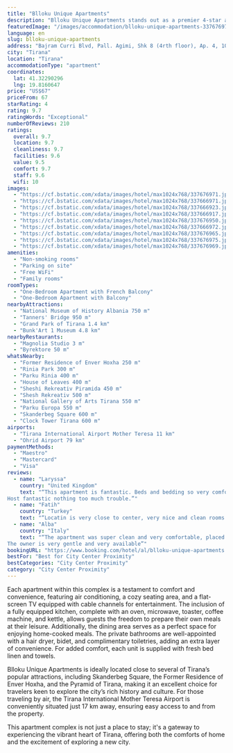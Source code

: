 ```yaml
---
title: "Blloku Unique Apartments"
description: "Blloku Unique Apartments stands out as a premier 4-star accommodation option in Tirana, offering guests the luxury of private balconies with each apartment."
featuredImage: "/images/accommodation/blloku-unique-apartments-337676971.jpg"
language: en
slug: blloku-unique-apartments
address: "Bajram Curri Blvd, Pall. Agimi, Shk 8 (4rth floor), Ap. 4, 1019 Tirana, Albania"
city: "Tirana"
location: "Tirana"
accommodationType: "apartment"
coordinates:
  lat: 41.32290296
  lng: 19.8160647
price: "US$67"
priceFrom: 67
starRating: 4
rating: 9.7
ratingWords: "Exceptional"
numberOfReviews: 210
ratings:
  overall: 9.7
  location: 9.7
  cleanliness: 9.7
  facilities: 9.6
  value: 9.5
  comfort: 9.7
  staff: 9.6
  wifi: 10
images:
  - "https://cf.bstatic.com/xdata/images/hotel/max1024x768/337676971.jpg?k=c4039f59b9e89ee96018803061b33c172cb291dc4bd6ac0b35500c8ed3bfcb7f&o=&hp=1"
  - "https://cf.bstatic.com/xdata/images/hotel/max1024x768/337666971.jpg?k=a24b1553fa002b714e8d2aa8964a4341ed00262dd75eb8c9dac990ab87680a2f&o=&hp=1"
  - "https://cf.bstatic.com/xdata/images/hotel/max1024x768/337666923.jpg?k=c4cf410441f2ef0aa9a0a1b12253932024081b308c45d68ff6bdc45f2f410117&o=&hp=1"
  - "https://cf.bstatic.com/xdata/images/hotel/max1024x768/337666917.jpg?k=811c8c9ef0d54849386490577df293222ab5eda82b4228c1402f72ac154ef69f&o=&hp=1"
  - "https://cf.bstatic.com/xdata/images/hotel/max1024x768/337676950.jpg?k=a490929ff7d55b5fc4c01240a4e3b59cafbbd752c6678abd15a3b18b926edb9c&o=&hp=1"
  - "https://cf.bstatic.com/xdata/images/hotel/max1024x768/337666972.jpg?k=aab62b21ff95c314c1ff562b1dac5c3d0a52a2d7458ca25c33d512585fff47b3&o=&hp=1"
  - "https://cf.bstatic.com/xdata/images/hotel/max1024x768/337676965.jpg?k=443a2dbe5d2c7064fa6bbc777bf6471e13617d478df84ddfe053e41294b979e4&o=&hp=1"
  - "https://cf.bstatic.com/xdata/images/hotel/max1024x768/337676975.jpg?k=f8d995b904e48941d2dcdeb9a5e276da5f8afd8d14e6e3dac04d438bd8f6f374&o=&hp=1"
  - "https://cf.bstatic.com/xdata/images/hotel/max1024x768/337676969.jpg?k=3de0afe4cc6483089044a01e21b0c5e20e06bdb2d239f8e3c9e2d2668e3fa552&o=&hp=1"
amenities:
  - "Non-smoking rooms"
  - "Parking on site"
  - "Free WiFi"
  - "Family rooms"
roomTypes:
  - "One-Bedroom Apartment with French Balcony"
  - "One-Bedroom Apartment with Balcony"
nearbyAttractions:
  - "National Museum of History Albania 750 m"
  - "Tanners' Bridge 950 m"
  - "Grand Park of Tirana 1.4 km"
  - "Bunk'Art 1 Museum 4.8 km"
nearbyRestaurants:
  - "Magnolia Studio 3 m"
  - "Byrektore 50 m"
whatsNearby:
  - "Former Residence of Enver Hoxha 250 m"
  - "Rinia Park 300 m"
  - "Parku Rinia 400 m"
  - "House of Leaves 400 m"
  - "Sheshi Rekreativ Piramida 450 m"
  - "Shesh Rekreativ 500 m"
  - "National Gallery of Arts Tirana 550 m"
  - "Parku Europa 550 m"
  - "Skanderbeg Square 600 m"
  - "Clock Tower Tirana 600 m"
airports:
  - "Tirana International Airport Mother Teresa 11 km"
  - "Ohrid Airport 79 km"
paymentMethods:
  - "Maestro"
  - "Mastercard"
  - "Visa"
reviews:
  - name: "Laryssa"
    country: "United Kingdom"
    text: "“This apartment is fantastic. Beds and bedding so very comfortable (better than Premier Inn) The location is very central and within walking distance to everywhere.
Host fantastic nothing too much trouble.”"
  - name: "Fatih"
    country: "Turkey"
    text: "“Locatin is very close to center, very nice and clean rooms. Miken is a great guy and helpful.”"
  - name: "Alba"
    country: "Italy"
    text: "“The apartment was super clean and very comfortable, placed in the centre of the city.
The owner is very gentle and very available”"
bookingURL: "https://www.booking.com/hotel/al/blloku-unique-apartments.en-gb.html?aid=8035640"
bestFor: "Best for City Center Proximity"
bestCategories: "City Center Proximity"
category: "City Center Proximity"
---
```


Each apartment within this complex is a testament to comfort and convenience, featuring air conditioning, a cozy seating area, and a flat-screen TV equipped with cable channels for entertainment. The inclusion of a fully equipped kitchen, complete with an oven, microwave, toaster, coffee machine, and kettle, allows guests the freedom to prepare their own meals at their leisure. Additionally, the dining area serves as a perfect space for enjoying home-cooked meals. The private bathrooms are well-appointed with a hair dryer, bidet, and complimentary toiletries, adding an extra layer of convenience. For added comfort, each unit is supplied with fresh bed linen and towels.

Blloku Unique Apartments is ideally located close to several of Tirana’s popular attractions, including Skanderbeg Square, the Former Residence of Enver Hoxha, and the Pyramid of Tirana, making it an excellent choice for travelers keen to explore the city’s rich history and culture. For those traveling by air, the Tirana International Mother Teresa Airport is conveniently situated just 17 km away, ensuring easy access to and from the property.

This apartment complex is not just a place to stay; it's a gateway to experiencing the vibrant heart of Tirana, offering both the comforts of home and the excitement of exploring a new city.
